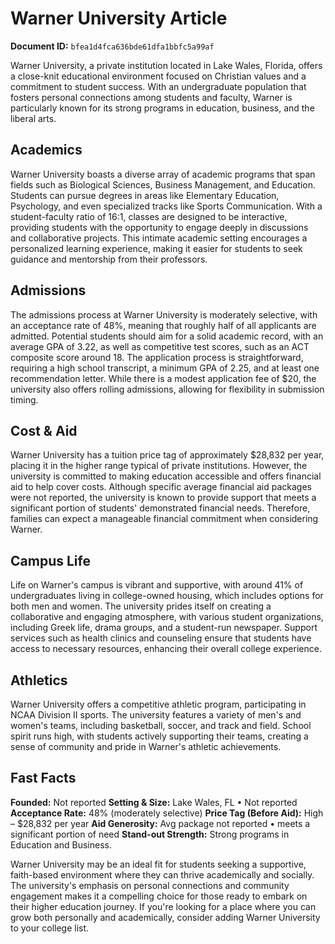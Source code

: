 # Warner University Article

**Document ID:** `bfea1d4fca636bde61dfa1bbfc5a99af`

Warner University, a private institution located in Lake Wales, Florida, offers a close-knit educational environment focused on Christian values and a commitment to student success. With an undergraduate population that fosters personal connections among students and faculty, Warner is particularly known for its strong programs in education, business, and the liberal arts.

## Academics
Warner University boasts a diverse array of academic programs that span fields such as Biological Sciences, Business Management, and Education. Students can pursue degrees in areas like Elementary Education, Psychology, and even specialized tracks like Sports Communication. With a student-faculty ratio of 16:1, classes are designed to be interactive, providing students with the opportunity to engage deeply in discussions and collaborative projects. This intimate academic setting encourages a personalized learning experience, making it easier for students to seek guidance and mentorship from their professors.

## Admissions
The admissions process at Warner University is moderately selective, with an acceptance rate of 48%, meaning that roughly half of all applicants are admitted. Potential students should aim for a solid academic record, with an average GPA of 3.22, as well as competitive test scores, such as an ACT composite score around 18. The application process is straightforward, requiring a high school transcript, a minimum GPA of 2.25, and at least one recommendation letter. While there is a modest application fee of $20, the university also offers rolling admissions, allowing for flexibility in submission timing.

## Cost & Aid
Warner University has a tuition price tag of approximately $28,832 per year, placing it in the higher range typical of private institutions. However, the university is committed to making education accessible and offers financial aid to help cover costs. Although specific average financial aid packages were not reported, the university is known to provide support that meets a significant portion of students' demonstrated financial needs. Therefore, families can expect a manageable financial commitment when considering Warner.

## Campus Life
Life on Warner's campus is vibrant and supportive, with around 41% of undergraduates living in college-owned housing, which includes options for both men and women. The university prides itself on creating a collaborative and engaging atmosphere, with various student organizations, including Greek life, drama groups, and a student-run newspaper. Support services such as health clinics and counseling ensure that students have access to necessary resources, enhancing their overall college experience.

## Athletics
Warner University offers a competitive athletic program, participating in NCAA Division II sports. The university features a variety of men's and women's teams, including basketball, soccer, and track and field. School spirit runs high, with students actively supporting their teams, creating a sense of community and pride in Warner's athletic achievements.

## Fast Facts
**Founded:** Not reported
**Setting & Size:** Lake Wales, FL • Not reported
**Acceptance Rate:** 48% (moderately selective)
**Price Tag (Before Aid):** High – $28,832 per year
**Aid Generosity:** Avg package not reported • meets a significant portion of need
**Stand-out Strength:** Strong programs in Education and Business.

Warner University may be an ideal fit for students seeking a supportive, faith-based environment where they can thrive academically and socially. The university's emphasis on personal connections and community engagement makes it a compelling choice for those ready to embark on their higher education journey. If you're looking for a place where you can grow both personally and academically, consider adding Warner University to your college list.
